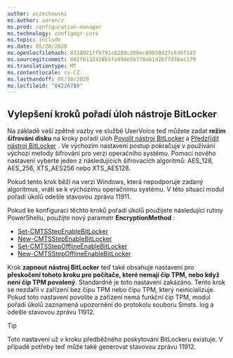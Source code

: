 ```yaml
---
author: aczechowski
ms.author: aaroncz
ms.prod: configuration-manager
ms.technology: configmgr-core
ms.topic: include
ms.date: 05/28/2020
ms.openlocfilehash: 8318021ffb791c6280c20bec89859d27c636f143
ms.sourcegitcommit: 0d2f6132428b5fa994e5b770ab1d2bf7d78ac179
ms.translationtype: MT
ms.contentlocale: cs-CZ
ms.lasthandoff: 05/30/2020
ms.locfileid: "84226780"
---
```

## <a name="improvements-to-bitlocker-task-sequence-steps"></a><a name="bkmk_tsbitlocker"></a>Vylepšení kroků pořadí úloh nástroje BitLocker

<!--6995601-->

Na základě vaší zpětné vazby ve službě UserVoice teď můžete zadat **režim šifrování disku** na kroky pořadí úloh [Povolit nástroj BitLocker](../../../../../osd/understand/task-sequence-steps.md#BKMK_EnableBitLocker) a [Předzřídit nástroj BitLocker](../../../../../osd/understand/task-sequence-steps.md#BKMK_PreProvisionBitLocker) . Ve výchozím nastavení postup pokračuje v používání výchozí metody šifrování pro verzi operačního systému. Pomocí nového nastavení vyberte jeden z následujících šifrovacích algoritmů: AES_128, AES_256, XTS_AES256 nebo XTS_AES128.

Pokud tento krok běží na verzi Windows, která nepodporuje zadaný algoritmus, vrátí se k výchozímu operačnímu systému. V této situaci modul pořadí úkolů odešle stavovou zprávu 11911.

Pokud ke konfiguraci těchto kroků pořadí úkolů použijete následující rutiny PowerShellu, použijte nový parametr **EncryptionMethod** :

- [Set-CMTSStepEnableBitLocker](https://docs.microsoft.com/powershell/module/configurationmanager/Set-CMTSStepEnableBitLocker?view=sccm-ps)
- [New-CMTSStepEnableBitLocker](https://docs.microsoft.com/powershell/module/configurationmanager/New-CMTSStepEnableBitLocker?view=sccm-ps)
- [Set-CMTSStepOfflineEnableBitLocker](https://docs.microsoft.com/powershell/module/configurationmanager/Set-CMTSStepOfflineEnableBitLocker?view=sccm-ps)
- [New-CMTSStepOfflineEnableBitLocker](https://docs.microsoft.com/powershell/module/configurationmanager/New-CMTSStepOfflineEnableBitLocker?view=sccm-ps)

Krok **zapnout nástroj BitLocker** teď také obsahuje nastavení pro **přeskočení tohoto kroku pro počítače, které nemají čip TPM, nebo když není čip TPM povolený**. Standardně je toto nastavení zakázáno. Tento krok se nezdařil v zařízení bez čipu TPM nebo čipu TPM, který neinicializuje. Pokud toto nastavení povolíte a zařízení nemá funkční čip TPM, modul pořadí úkolů zaznamená upozornění do protokolu souboru Smsts. log a odešle stavovou zprávu 11912.

> [!TIP]
> Toto nastavení už v kroku předběžného poskytování BitLockeru existuje. V případě potřeby teď může také generovat stavovou zprávu 11912.
